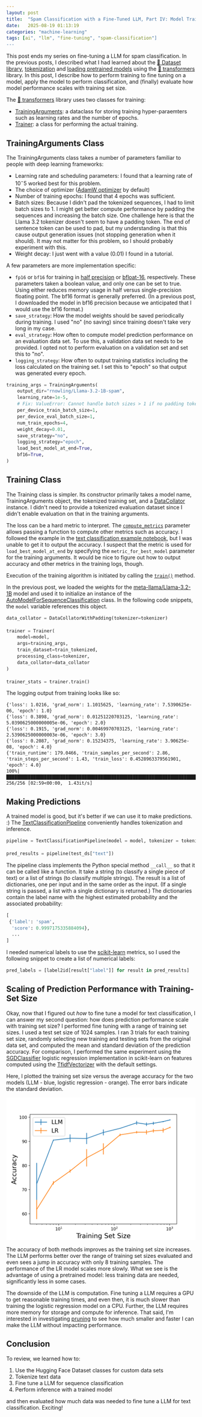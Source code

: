 ```yaml
---
layout: post
title:  "Spam Classification with a Fine-Tuned LLM, Part IV: Model Training and Inference"
date:   2025-08-19 01:13:19
categories: "machine-learning"
tags: [ai", "llm", "fine-tuning", "spam-classification"]
---
```


This post ends my series on fine-tuning a LLM for spam classification.  In the previous posts, I described what I had learned
about the [🤗 Dataset library](/machine-learning/2025/08/17/spam-classification-fine-tuned-llm-part-i.html),
[tokenization](/machine-learning/2025/08/17/spam-classification-fine-tuned-llm-part-ii.html) and
[loading pretrained models](/machine-learning/2025/08/17/spam-classification-fine-tuned-llm-part-iii.html)
using the [🤗 transformers](https://huggingface.co/docs/transformers/index) library.  In this post, I describe how to perform training
to fine tuning on a model, apply the model to perform classification, and (finally) evaluate how model performance scales with
training set size.

The [🤗 transformers](https://huggingface.co/docs/transformers/index) library uses two classes for training:

* [TrainingArguments](https://huggingface.co/docs/transformers/en/main_classes/trainer#transformers.TrainingArguments): a dataclass for storing training hyper-paraemters such as learning rates and the number of epochs.
* [Trainer](https://huggingface.co/docs/transformers/en/main_classes/trainer#api-reference%20][%20transformers.Trainer): a class for performing the actual training.

## TrainingArguments Class
The TrainingArguments class takes a number of parameters familiar to people with deep learning frameworks:

* Learning rate and scheduling parameters: I found that a learning rate of $10^-5$ worked best for this problem.  
* The choice of optimizer ([AdamW optimizer](https://huggingface.co/docs/transformers/en/main_classes/trainer#api-reference%20][%20transformers.Trainer) by default)
* Number of training epochs: I found that 4 epochs was sufficient.
* Batch sizes: Because I didn't pad the tokenized sequences, I had to limit batch sizes to 1.  I might get better compute performance
  by padding the sequences and increasing the batch size.  One challenge here is that the Llama 3.2 tokenizer doesn't seem to have a padding
  token.  The end of sentence token can be used to pad, but my understanding is that this cause output generation issues (not stopping
  generation when it should).  It may not matter for this problem, so I should probably experiment with this.
* Weight decay: I just went with a value (0.01) I found in a tutorial.

A few parameters are more implementation specific:

* `fp16` or `bf16` for training in [half precision](https://en.wikipedia.org/wiki/Half-precision_floating-point_format) or [bfloat-16](https://en.wikipedia.org/wiki/Bfloat16_floating-point_format), respectively.
   These parameters taken a boolean value, and only one can be set to true.  Using either reduces memory usage in half versus single-precision
   floating point. The bf16 format is generally preferred. (In a previous post, I downloaded the model in bf16 precision because we anticipated that I would use the bf16 format.)
* `save_strategy`: How the model weights should be saved periodically during training.  I used "no" (no saving) since training doesn't take very long in my case.
* `eval_strategy`: How often to compute model prediction performance on an evaluation data set.  To use this, a validation data set needs to be provided.
  I opted not to perform evaluation on a validation set and set this to "no".
* `logging_strategy`: How often to output training statistics including the loss calculated on the training set.  I set this to "epoch" so that
  output was generated every epoch.  

```python
training_args = TrainingArguments(
    output_dir="rnowling/Llama-3.2-1B-spam",
    learning_rate=1e-5,
    # Fix: ValueError: Cannot handle batch sizes > 1 if no padding token is defined.
    per_device_train_batch_size=1,
    per_device_eval_batch_size=1,
    num_train_epochs=4,
    weight_decay=0.01,
    save_strategy="no",
    logging_strategy="epoch",
    load_best_model_at_end=True,
    bf16=True,
)
```

## Training Class
The Training class is simpler.  Its constructor primarily takes a model name, TrainingArguments object, the tokenized training set, and a
[DataCollator](https://huggingface.co/docs/transformers/en/main_classes/data_collator) instance.  I didn't need to provide a tokenized
evaluation dataset since I didn't enable evaluation on that in the training arguments.

The loss can be a hard metric to interpret.  The [`compute_metrics`](https://huggingface.co/docs/transformers/en/main_classes/trainer#transformers.Trainer.compute_metrics)
parameter allows passing a function to compute other metrics such as accuracy.  I followed the example in the [text classification example notebook](https://github.com/huggingface/notebooks/blob/main/examples/text_classification.ipynb),
but I was unable to get it to output the accuracy.  I suspect that the metric is used for `load_best_model_at_end` by specifying the
`metric_for_best_model` parameter for the training arguments.  It would be nice to figure out how to output accuracy and other metrics
in the training logs, though.

Execution of the training algorithm
is initiated by calling the [`train()`](https://huggingface.co/docs/transformers/en/main_classes/trainer#transformers.Trainer.train) method.

In the previous post, we loaded the weights for the [meta-llama/Llama-3.2-1B](https://huggingface.co/meta-llama/Llama-3.2-1B) model
and used it to initialize an instance of the [AutoModelForSequenceClassification](https://huggingface.co/docs/transformers/model_doc/auto#transformers.AutoModelForSequenceClassification)
class.  In the following code snippets, the `model` variable references this object.

```python
data_collator = DataCollatorWithPadding(tokenizer=tokenizer)

trainer = Trainer(
    model=model,
    args=training_args,
    train_dataset=train_tokenized,
    processing_class=tokenizer,
    data_collator=data_collator
)

trainer_stats = trainer.train()
```

The logging output from training looks like so:

```
{'loss': 1.0216, 'grad_norm': 1.1015625, 'learning_rate': 7.5390625e-06, 'epoch': 1.0}
{'loss': 0.3898, 'grad_norm': 0.01251220703125, 'learning_rate': 5.0390625000000005e-06, 'epoch': 2.0}
{'loss': 0.1915, 'grad_norm': 0.00469970703125, 'learning_rate': 2.5390625000000003e-06, 'epoch': 3.0}
{'loss': 0.2087, 'grad_norm': 0.15234375, 'learning_rate': 3.90625e-08, 'epoch': 4.0}
{'train_runtime': 179.0466, 'train_samples_per_second': 2.86, 'train_steps_per_second': 1.43, 'train_loss': 0.4528963379561901, 'epoch': 4.0}
100%|█████████████████████████████████████████████████████████████████████████████████████████████████████████| 256/256 [02:59<00:00,  1.43it/s]
```

## Making Predictions
A trained model is good, but it's better if we can use it to make predictions.  :)  The [TextClassificationPipeline](https://huggingface.co/docs/transformers/en/main_classes/pipelines#transformers.TextClassificationPipeline)
conveniently handles tokenization and inference.

```python
pipeline = TextClassificationPipeline(model = model, tokenizer = tokenizer)

pred_results = pipeline(test_ds["text"])
```

The pipeline class implements the Python special method `__call__` so that it can be called like a function.  It take a string (to classify
a single piece of text) or a list of strings (to classify multiple strings).  The result is a list of dictionaries, one per input and
in the same order as the input.  (If a single string is passed, a list with a single dictionary is returned.)  The dictionaries contain
the label name with the highest estimated probability and the associated probability:

```python
[
 {'label': 'spam',
  'score': 0.9997175335884094},
  ...
]
```

I needed numerical labels to use the [scikit-learn](https://scikit-learn.org/stable/api/sklearn.metrics.html) metrics, so I used the
following snippet to create a list of numerical labels:

```python
pred_labels = [label2id[result["label"]] for result in pred_results]
```

## Scaling of Prediction Performance with Training-Set Size
Okay, now that I figured out *how* to fine tune a model for text classification, I can answer my second question: how does
prediction performance scale with training set size?  I performed fine tuning with a range of training set sizes.  I used a test
set size of 1024 samples.  I ran 3 trials for each training set size, randomly selecting new training and testing sets from
the original data set, and computed the mean and standard deviation of the prediction accuracy.  For comparison, I performed
the same experiment using the [SGDClassifier](https://scikit-learn.org/stable/modules/generated/sklearn.linear_model.SGDClassifier.html)
logistic regression implementation in scikit-learn on features computed using the [TfidfVectorizer](https://scikit-learn.org/stable/modules/generated/sklearn.feature_extraction.text.TfidfVectorizer.html)
with the default settings.

Here, I plotted the training set size versus the average accuracy for the two models (LLM - blue, logistic regression - orange).  The error
bars indicate the standard deviation.

![](/images/spam_llm_fine-tuning_results.png)

The accuracy of both methods improves as the training set size increases.  The LLM performs better over the range of training set
sizes evaluated and even sees a jump in accuracy with only 8 training samples.  The performance of the LR model scales more slowly.
What we see is the advantage of using a pretrained model: less training data are needed, significantly less in some cases.

The downside of the LLM is computation.  Fine tuning a LLM requires a GPU to get reasonable training times, and even then, it is much
slower than training the logistic regression model on a CPU. Further, the LLM requires more memory for storage and compute for inference.
That said, I'm interested in investigating [pruning](https://en.wikipedia.org/wiki/Pruning_(artificial_neural_network)) to see how much
smaller and faster I can make the LLM without impacting performance.

## Conclusion
To review, we learned how to:

1. Use the Hugging Face Dataset classes for custom data sets
1. Tokenize text data
1. Fine tune a LLM for sequence classification
1. Perform inference with a trained model

and then evaluated how much data was needed to fine tune a LLM for text classification.  Exciting!
